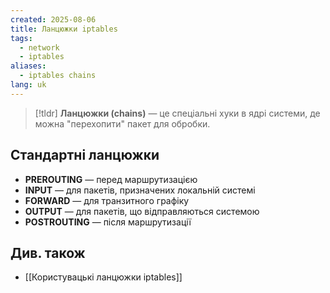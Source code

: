 ```yaml
---
created: 2025-08-06
title: Ланцюжки iptables
tags:
  - network
  - iptables
aliases:
  - iptables chains
lang: uk
---
```


> [!tldr]
> **Ланцюжки (chains)** — це спеціальні хуки в ядрі системи, де можна "перехопити" пакет для обробки.

## Стандартні ланцюжки

- **PREROUTING** — перед маршрутизацією
- **INPUT** — для пакетів, призначених локальній системі
- **FORWARD** — для транзитного графіку
- **OUTPUT** — для пакетів, що відправляються системою
- **POSTROUTING** — після маршрутизації

## Див. також

- [[Користувацькі ланцюжки iptables]]